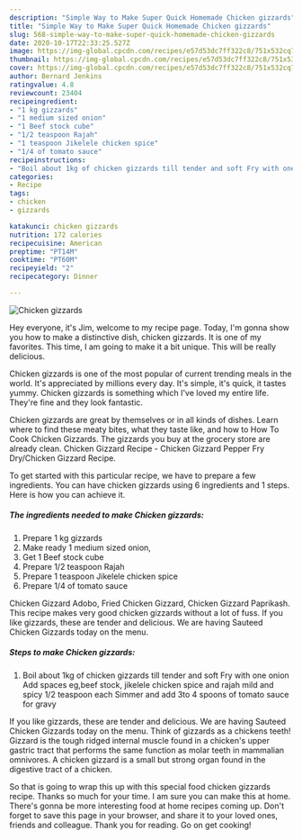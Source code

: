 ```yaml
---
description: "Simple Way to Make Super Quick Homemade Chicken gizzards"
title: "Simple Way to Make Super Quick Homemade Chicken gizzards"
slug: 568-simple-way-to-make-super-quick-homemade-chicken-gizzards
date: 2020-10-17T22:33:25.527Z
image: https://img-global.cpcdn.com/recipes/e57d53dc7ff322c8/751x532cq70/chicken-gizzards-recipe-main-photo.jpg
thumbnail: https://img-global.cpcdn.com/recipes/e57d53dc7ff322c8/751x532cq70/chicken-gizzards-recipe-main-photo.jpg
cover: https://img-global.cpcdn.com/recipes/e57d53dc7ff322c8/751x532cq70/chicken-gizzards-recipe-main-photo.jpg
author: Bernard Jenkins
ratingvalue: 4.8
reviewcount: 23404
recipeingredient:
- "1 kg gizzards"
- "1 medium sized onion"
- "1 Beef stock cube"
- "1/2 teaspoon Rajah"
- "1 teaspoon Jikelele chicken spice"
- "1/4 of tomato sauce"
recipeinstructions:
- "Boil about 1kg of chicken gizzards till tender and soft Fry with one onion Add spaces eg,beef stock, jikelele chicken spice and rajah mild and spicy 1/2 teaspoon each Simmer and add 3to 4 spoons of tomato sauce for gravy"
categories:
- Recipe
tags:
- chicken
- gizzards

katakunci: chicken gizzards 
nutrition: 172 calories
recipecuisine: American
preptime: "PT14M"
cooktime: "PT60M"
recipeyield: "2"
recipecategory: Dinner

---
```



![Chicken gizzards](https://img-global.cpcdn.com/recipes/e57d53dc7ff322c8/751x532cq70/chicken-gizzards-recipe-main-photo.jpg)

Hey everyone, it's Jim, welcome to my recipe page. Today, I'm gonna show you how to make a distinctive dish, chicken gizzards. It is one of my favorites. This time, I am going to make it a bit unique. This will be really delicious.

Chicken gizzards is one of the most popular of current trending meals in the world. It's appreciated by millions every day. It's simple, it's quick, it tastes yummy. Chicken gizzards is something which I've loved my entire life. They're fine and they look fantastic.

Chicken gizzards are great by themselves or in all kinds of dishes. Learn where to find these meaty bites, what they taste like, and how to How To Cook Chicken Gizzards. The gizzards you buy at the grocery store are already clean. Chicken Gizzard Recipe - Chicken Gizzard Pepper Fry Dry/Chicken Gizzard Recipe.


To get started with this particular recipe, we have to prepare a few ingredients. You can have chicken gizzards using 6 ingredients and 1 steps. Here is how you can achieve it.

<!--inarticleads1-->

##### The ingredients needed to make Chicken gizzards:

1. Prepare 1 kg gizzards
1. Make ready 1 medium sized onion,
1. Get 1 Beef stock cube
1. Prepare 1/2 teaspoon Rajah
1. Prepare 1 teaspoon Jikelele chicken spice
1. Prepare 1/4 of tomato sauce


Chicken Gizzard Adobo, Fried Chicken Gizzard, Chicken Gizzard Paprikash. This recipe makes very good chicken gizzards without a lot of fuss. If you like gizzards, these are tender and delicious. We are having Sauteed Chicken Gizzards today on the menu. 

<!--inarticleads2-->

##### Steps to make Chicken gizzards:

1. Boil about 1kg of chicken gizzards till tender and soft Fry with one onion Add spaces eg,beef stock, jikelele chicken spice and rajah mild and spicy 1/2 teaspoon each Simmer and add 3to 4 spoons of tomato sauce for gravy


If you like gizzards, these are tender and delicious. We are having Sauteed Chicken Gizzards today on the menu. Think of gizzards as a chickens teeth! Gizzard is the tough ridged internal muscle found in a chicken&#39;s upper gastric tract that performs the same function as molar teeth in mammalian omnivores. A chicken gizzard is a small but strong organ found in the digestive tract of a chicken. 

So that is going to wrap this up with this special food chicken gizzards recipe. Thanks so much for your time. I am sure you can make this at home. There's gonna be more interesting food at home recipes coming up. Don't forget to save this page in your browser, and share it to your loved ones, friends and colleague. Thank you for reading. Go on get cooking!
